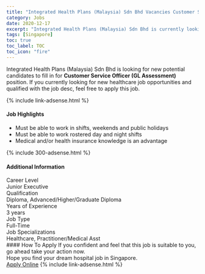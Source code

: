```yaml
---
title: "Integrated Health Plans (Malaysia) Sdn Bhd Vacancies Customer Service Officer (GL Assessment)" 
category: Jobs 
date: 2020-12-17 
excerpt: "Integrated Health Plans (Malaysia) Sdn Bhd is currently looking for suitable person to fill in the Customer Service Officer (GL Assessment) which positioned at Singapore" 
tags: [Singapore] 
toc: true 
toc_label: TOC 
toc_icon: "fire" 
--- 
```


<p>Integrated Health Plans (Malaysia) Sdn Bhd is looking for new potential candidates to fill in for <b>Customer Service Officer (GL Assessment)</b> position. If you currently looking for new healthcare job opportunities and qualified with the job desc, feel free to apply this job.
</p>{% include link-adsense.html %} 
<div><div><div><h4>Job Highlights</h4></div></div><div><ul><li><div><div><div><div></div></div></div><div><span>Must be able to work in shifts, weekends and public holidays</span></div></div></li><li><div><div><div><div></div></div></div><div><span>Must be able to work rostered day and night shifts</span></div></div></li><li><div><div><div><div></div></div></div><div><span>Medical and/or health insurance knowledge is an advantage</span></div></div></li></ul></div></div> 
{% include 300-adsense.html %} 
<div><div><div><h4>Additional Information</h4></div></div><div><div><div><div><div><div><div><div><span>Career Level</span></div></div><div><span>Junior Executive</span></div></div></div></div><div><div><div><div><div><span>Qualification</span></div></div><div><span>Diploma, Advanced/Higher/Graduate Diploma</span></div></div></div></div><div><div><div><div><div><span>Years of Experience</span></div></div><div><span>3 years</span></div></div></div></div><div><div><div><div><div><span>Job Type</span></div></div><div><span>Full-Time</span></div></div></div></div><div><div><div><div><div><span>Job Specializations</span></div></div><div><span>Healthcare, Practitioner/Medical Asst</span></div></div></div></div></div></div></div></div> 
#### How To Apply 
If you confident and feel that this job is suitable to you, go ahead take your action now. <br/> 
Hope you find your dream hospital job in Singapore. <br/> 
<a href="https://www.jobstreet.com.my/en/job/customer-service-officer-gl-assessment-8253640/origin/sg?jobId=jobstreet-sg-job-8253640&sectionRank=6&token=0~5ea3285b-58a2-47b1-bc95-11d65e76a90b&fr=SRP%20View%20In%20New%20Ta" class="btn btn--warning" target="_blank" rel="nofollow noopenner">Apply Online</a> 
{% include link-adsense.html %} 